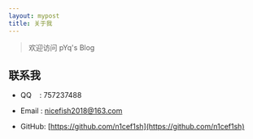 ```yaml
---
layout: mypost
title: 关于我
---
```


> 欢迎访问 pYq's Blog
> 





## 联系我

- QQ&nbsp;&nbsp;&nbsp;&nbsp;: 757237488

- Email&nbsp;: nicefish2018@163.com

- GitHub: [https://github.com/n1cef1sh](https://github.com/n1cef1sh)
